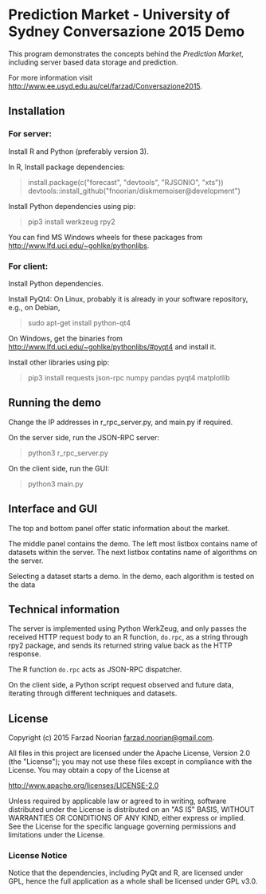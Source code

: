 Prediction Market - University of Sydney Conversazione 2015 Demo
================================================================

This program demonstrates the concepts behind the *Prediction Market*,
including server based data storage and prediction.

For more information visit <http://www.ee.usyd.edu.au/cel/farzad/Conversazione2015>.

## Installation

### For server:

Install R and Python (preferably version 3).

In R, Install package dependencies:

> install.package(c("forecast", "devtools", "RJSONIO", "xts"))
> devtools::install_github("fnoorian/diskmemoiser@development")

Install Python dependencies using pip:

> pip3 install werkzeug rpy2 

You can find MS Windows wheels for these packages from
<http://www.lfd.uci.edu/~gohlke/pythonlibs>.

### For client:

Install Python dependencies.

Install PyQt4:
On Linux, probably it is already in your software repository, e.g., on Debian,

> sudo apt-get install python-qt4

On Windows, get the binaries from <http://www.lfd.uci.edu/~gohlke/pythonlibs/#pyqt4>
and install it.

Install other libraries using pip:

> pip3 install requests json-rpc numpy pandas pyqt4 matplotlib

## Running the demo

Change the IP addresses in r_rpc_server.py, and main.py if required.

On the server side, run the JSON-RPC server:

> python3 r_rpc_server.py

On the client side, run the GUI:

> python3 main.py

## Interface and GUI

The top and bottom panel offer static information about the market.

The middle panel contains the demo.
The left most listbox contains name of datasets within the server.
The next listbox contatins name of algorithms on the server.

Selecting a dataset starts a demo.
In the demo, each algorithm is tested on the data

## Technical information

The server is implemented using Python WerkZeug, and only passes
the received HTTP request body to an R function, `do.rpc`, as a 
string through rpy2 package, and sends its returned string value 
back as the HTTP response.

The R function `do.rpc` acts as JSON-RPC dispatcher.

On the client side, a Python script request observed and future data,
iterating through different techniques and datasets.

## License
Copyright (c) 2015 Farzad Noorian <farzad.noorian@gmail.com>.

All files in this project are licensed under the Apache License, Version 2.0 
(the "License"); you may not use these files except in compliance with 
the License. You may obtain a copy of the License at

http://www.apache.org/licenses/LICENSE-2.0

Unless required by applicable law or agreed to in writing, software distributed
under the License is distributed on an "AS IS" BASIS, WITHOUT WARRANTIES OR 
CONDITIONS OF ANY KIND, either express or implied. See the License for the 
specific language governing permissions and limitations under the License.

### License Notice
Notice that the dependencies, including PyQt and R, are licensed under GPL, 
hence the full application as a whole shall be licensed under GPL v3.0.


